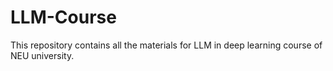 # LLM-Course
This repository contains all the materials for LLM in deep learning course of NEU university.

